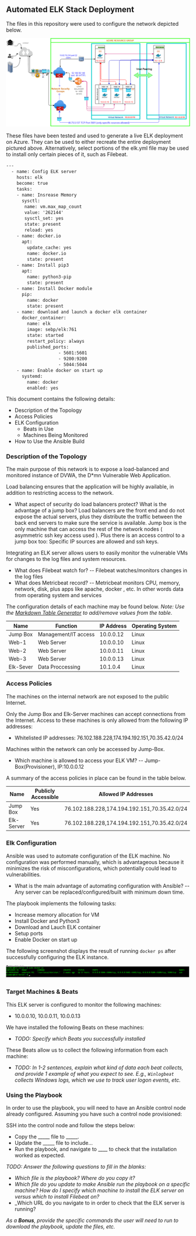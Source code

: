 ## Automated ELK Stack Deployment

The files in this repository were used to configure the network depicted below.

![TODO: Update the path with the name of your diagram](Images/Diagram2_final.png)

These files have been tested and used to generate a live ELK deployment on Azure. They can be used to either recreate the entire deployment pictured above. Alternatively, select portions of the elk.yml file may be used to install only certain pieces of it, such as Filebeat.

```
---
  - name: Config ELK server
    hosts: elk
    become: true
    tasks:
    - name: Insrease Memory
      sysctl:
       name: vm.max_map_count
       value: '262144'
       sysctl_set: yes
       state: present
       reload: yes
    - name: docker.io
      apt:
        update_cache: yes
        name: docker.io
        state: present
    - name: Install pip3
      apt:
        name: python3-pip
        state: present
    - name: Install Docker module
      pip:
        name: docker
        state: present
    - name: download and launch a docker elk container
      docker_container:
        name: elk
        image: sebp/elk:761
        state: started
        restart_policy: always
        published_ports:
                    - 5601:5601
                    - 9200:9200
                    - 5044:5044
    - name: Enable docker on start up
      systemd:
        name: docker
        enabled: yes

```
This document contains the following details:
- Description of the Topology
- Access Policies
- ELK Configuration
  - Beats in Use
  - Machines Being Monitored
- How to Use the Ansible Build


### Description of the Topology

The main purpose of this network is to expose a load-balanced and monitored instance of DVWA, the D*mn Vulnerable Web Application.

Load balancing ensures that the application will be highly available, in addition to restricting access to the network.
- What aspect of security do load balancers protect? What is the advantage of a jump box? 
Load balancers are the front end and do not expose the actual servers, plus they distribute the traffic between the back end servers to make sure the service is available.
Jump box is the only machine that can access the rest of the network nodes ( asymmetric ssh key access used ). Plus there is an access control to a jump box too: Specific IP sources are allowed and ssh keys.

Integrating an ELK server allows users to easily monitor the vulnerable VMs for changes to the log files and system resources.
- What does Filebeat watch for?
-- Filebeat watches/monitors changes in the log files
- What does Metricbeat record?
-- Metricbeat monitors CPU, memory, network, disk, plus apps like apache, docker , etc. In other words data from operating system and services

The configuration details of each machine may be found below.
_Note: Use the [Markdown Table Generator](http://www.tablesgenerator.com/markdown_tables) to add/remove values from the table_.

| Name     | Function | IP Address | Operating System |
|----------|----------|------------|------------------|
| Jump Box | Management/IT access  | 10.0.0.12  | Linux            |
| Web-1    | Web Server| 10.0.0.10 | Linux           |
| Web-2    | Web Server| 10.0.0.11 | Linux           |
| Web-3    | Web Server| 10.0.0.13 | Linux           |
| Elk-Sever| Data Proccessing| 10.1.0.4 | Linux        |

### Access Policies

The machines on the internal network are not exposed to the public Internet. 

Only the Jump Box and Elk-Server machines can accept connections from the Internet. Access to these machines is only allowed from the following IP addresses:
- Whitelisted IP addresses: 76.102.188.228,174.194.192.151,70.35.42.0/24

Machines within the network can only be accessed by Jump-Box.
- Which machine is allowed to access your ELK VM? -- Jump-Box(Provisioner), IP:10.0.0.12

A summary of the access policies in place can be found in the table below.

| Name     | Publicly Accessible | Allowed IP Addresses |
|----------|---------------------|----------------------|
| Jump Box | Yes              | 76.102.188.228,174.194.192.151,70.35.42.0/24    |
| Elk-Server| Yes             | 76.102.188.228,174.194.192.151,70.35.42.0/24    |

 
### Elk Configuration

Ansible was used to automate configuration of the ELK machine. No configuration was performed manually, which is advantageous because it minimizes the risk of misconfigurations, which
potentially could lead to vulnerabilities.
 
- What is the main advantage of automating configuration with Ansible? -- Any server can be replaced/configured/built with minimum down time.

The playbook implements the following tasks:

- Increase memory allocation for VM
- Install Docker and Python3
- Download and Lauch ELK container
- Setup ports
- Enable Docker on start up

The following screenshot displays the result of running `docker ps` after successfully configuring the ELK instance.

![TODO: Update the path with the name of your screenshot of docker ps output](Images/docker_ps_output.png)

### Target Machines & Beats
This ELK server is configured to monitor the following machines:
- 10.0.0.10, 10.0.0.11, 10.0.0.13

We have installed the following Beats on these machines:
- _TODO: Specify which Beats you successfully installed_

These Beats allow us to collect the following information from each machine:
- _TODO: In 1-2 sentences, explain what kind of data each beat collects, and provide 1 example of what you expect to see. E.g., `Winlogbeat` collects Windows logs, which we use to track user logon events, etc._

### Using the Playbook
In order to use the playbook, you will need to have an Ansible control node already configured. Assuming you have such a control node provisioned: 

SSH into the control node and follow the steps below:
- Copy the _____ file to _____.
- Update the _____ file to include...
- Run the playbook, and navigate to ____ to check that the installation worked as expected.

_TODO: Answer the following questions to fill in the blanks:_
- _Which file is the playbook? Where do you copy it?_
- _Which file do you update to make Ansible run the playbook on a specific machine? How do I specify which machine to install the ELK server on versus which to install Filebeat on?_
- _Which URL do you navigate to in order to check that the ELK server is running?

_As a **Bonus**, provide the specific commands the user will need to run to download the playbook, update the files, etc._